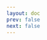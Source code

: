 ```yaml
---
layout: doc
prev: false
next: false
---
```


<CustomItemBox :item="{
  name: '铁锭',
  icon: '/wiki/item/ingot_iron.png',
  type: '矿石',
  description: '',
  params: {
    stack: 3,
    durability: -1 
  },
  obtain: {
    found: [],
    npc: [],
    shop: [],
    gardening: []
  }
}" />
